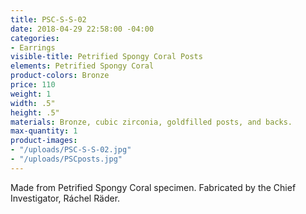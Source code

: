 ```yaml
---
title: PSC-S-S-02
date: 2018-04-29 22:58:00 -04:00
categories:
- Earrings
visible-title: Petrified Spongy Coral Posts
elements: Petrified Spongy Coral
product-colors: Bronze
price: 110
weight: 1
width: .5"
height: .5"
materials: Bronze, cubic zirconia, goldfilled posts, and backs.
max-quantity: 1
product-images:
- "/uploads/PSC-S-S-02.jpg"
- "/uploads/PSCposts.jpg"
---
```


Made from Petrified Spongy Coral specimen. Fabricated by the Chief Investigator, Ráchel Räder.